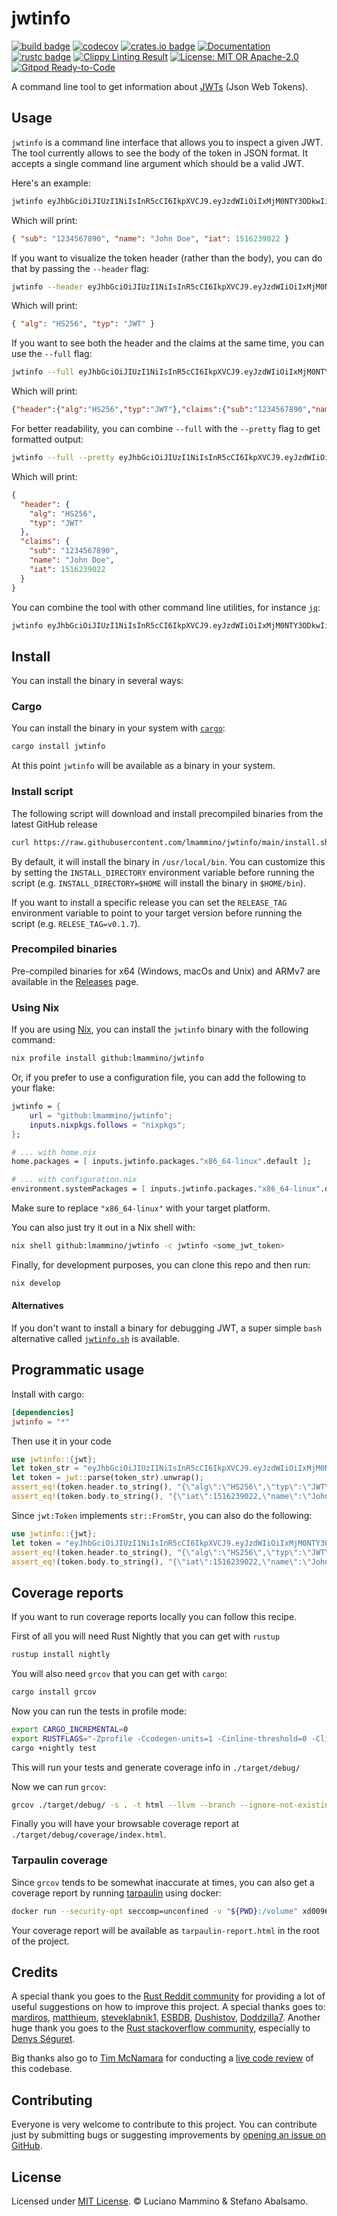 # jwtinfo

[![build badge](https://github.com/lmammino/jwtinfo/workflows/Rust/badge.svg)](https://github.com/lmammino/jwtinfo/actions?query=workflow%3ARust)
[![codecov](https://codecov.io/gh/lmammino/jwtinfo/graph/badge.svg?token=jYukD16Axe)](https://codecov.io/gh/lmammino/jwtinfo)
[![crates.io badge](https://img.shields.io/crates/v/jwtinfo.svg)](https://crates.io/crates/jwtinfo)
[![Documentation](https://docs.rs/jwtinfo/badge.svg)](https://docs.rs/jwtinfo)
[![rustc badge](https://img.shields.io/badge/rustc-1.40+-lightgray.svg)](https://blog.rust-lang.org/2019/12/19/Rust-1.40.0.html)
[![Clippy Linting Result](https://img.shields.io/badge/clippy-<3-yellowgreen)](https://github.com/rust-lang/rust-clippy)
[![License: MIT OR Apache-2.0](https://img.shields.io/crates/l/jwtinfo.svg)](#license)
[![Gitpod Ready-to-Code](https://img.shields.io/badge/Gitpod-Ready--to--Code-blue?logo=gitpod)](https://gitpod.io/#https://github.com/lmammino/jwtinfo)

A command line tool to get information about
[JWTs](https://tools.ietf.org/html/rfc7519) (Json Web Tokens).

## Usage

`jwtinfo` is a command line interface that allows you to inspect a given JWT.
The tool currently allows to see the body of the token in JSON format. It
accepts a single command line argument which should be a valid JWT.

Here's an example:

```bash
jwtinfo eyJhbGciOiJIUzI1NiIsInR5cCI6IkpXVCJ9.eyJzdWIiOiIxMjM0NTY3ODkwIiwibmFtZSI6IkpvaG4gRG9lIiwiaWF0IjoxNTE2MjM5MDIyfQ.SflKxwRJSMeKKF2QT4fwpMeJf36POk6yJV_adQssw5c
```

Which will print:

```json
{ "sub": "1234567890", "name": "John Doe", "iat": 1516239022 }
```

If you want to visualize the token header (rather than the body), you can do
that by passing the `--header` flag:

```bash
jwtinfo --header eyJhbGciOiJIUzI1NiIsInR5cCI6IkpXVCJ9.eyJzdWIiOiIxMjM0NTY3ODkwIiwibmFtZSI6IkpvaG4gRG9lIiwiaWF0IjoxNTE2MjM5MDIyfQ.SflKxwRJSMeKKF2QT4fwpMeJf36POk6yJV_adQssw5c
```

Which will print:

```json
{ "alg": "HS256", "typ": "JWT" }
```

If you want to see both the header and the claims at the same time, you can use
the `--full` flag:

```bash
jwtinfo --full eyJhbGciOiJIUzI1NiIsInR5cCI6IkpXVCJ9.eyJzdWIiOiIxMjM0NTY3ODkwIiwibmFtZSI6IkpvaG4gRG9lIiwiaWF0IjoxNTE2MjM5MDIyfQ.SflKxwRJSMeKKF2QT4fwpMeJf36POk6yJV_adQssw5c
```

Which will print:

```json
{"header":{"alg":"HS256","typ":"JWT"},"claims":{"sub":"1234567890","name":"John Doe","iat":1516239022}}
```

For better readability, you can combine `--full` with the `--pretty` flag to
get formatted output:

```bash
jwtinfo --full --pretty eyJhbGciOiJIUzI1NiIsInR5cCI6IkpXVCJ9.eyJzdWIiOiIxMjM0NTY3ODkwIiwibmFtZSI6IkpvaG4gRG9lIiwiaWF0IjoxNTE2MjM5MDIyfQ.SflKxwRJSMeKKF2QT4fwpMeJf36POk6yJV_adQssw5c
```

Which will print:

```json
{
  "header": {
    "alg": "HS256",
    "typ": "JWT"
  },
  "claims": {
    "sub": "1234567890",
    "name": "John Doe",
    "iat": 1516239022
  }
}
```

You can combine the tool with other command line utilities, for instance
[`jq`](https://stedolan.github.io/jq/):

```bash
jwtinfo eyJhbGciOiJIUzI1NiIsInR5cCI6IkpXVCJ9.eyJzdWIiOiIxMjM0NTY3ODkwIiwibmFtZSI6IkpvaG4gRG9lIiwiaWF0IjoxNTE2MjM5MDIyfQ.SflKxwRJSMeKKF2QT4fwpMeJf36POk6yJV_adQssw5c | jq .
```

## Install

You can install the binary in several ways:

### Cargo

You can install the binary in your system with
[`cargo`](https://doc.rust-lang.org/cargo/getting-started/installation.html):

```bash
cargo install jwtinfo
```

At this point `jwtinfo` will be available as a binary in your system.

### Install script

The following script will download and install precompiled binaries from the
latest GitHub release

```bash
curl https://raw.githubusercontent.com/lmammino/jwtinfo/main/install.sh | sh
```

By default, it will install the binary in `/usr/local/bin`. You can customize
this by setting the `INSTALL_DIRECTORY` environment variable before running the
script (e.g. `INSTALL_DIRECTORY=$HOME` will install the binary in `$HOME/bin`).

If you want to install a specific release you can set the `RELEASE_TAG`
environment variable to point to your target version before running the script
(e.g. `RELESE_TAG=v0.1.7`).

### Precompiled binaries

Pre-compiled binaries for x64 (Windows, macOs and Unix) and ARMv7 are available
in the [Releases](https://github.com/lmammino/jwtinfo/releases) page.

### Using Nix

If you are using [Nix](https://nixos.org/), you can install the `jwtinfo` binary
with the following command:

```bash
nix profile install github:lmammino/jwtinfo
```

Or, if you prefer to use a configuration file, you can add the following to your
flake:

```nix
jwtinfo = {
    url = "github:lmammino/jwtinfo";
    inputs.nixpkgs.follows = "nixpkgs"; 
};

# ... with home.nix
home.packages = [ inputs.jwtinfo.packages."x86_64-linux".default ];

# ... with configuration.nix
environment.systemPackages = [ inputs.jwtinfo.packages."x86_64-linux".default ];
```

Make sure to replace `"x86_64-linux"` with your target platform.

You can also just try it out in a Nix shell with:

```bash
nix shell github:lmammino/jwtinfo -c jwtinfo <some_jwt_token>
```

Finally, for development purposes, you can clone this repo and then run:

```bash
nix develop
```

#### Alternatives

If you don't want to install a binary for debugging JWT, a super simple `bash`
alternative called
[`jwtinfo.sh`](https://gist.github.com/lmammino/920ee0699af627a3492f86c607c859f6)
is available.

## Programmatic usage

Install with cargo:

```toml
[dependencies]
jwtinfo = "*"
```

Then use it in your code

```rust
use jwtinfo::{jwt};
let token_str = "eyJhbGciOiJIUzI1NiIsInR5cCI6IkpXVCJ9.eyJzdWIiOiIxMjM0NTY3ODkwIiwibmFtZSI6IkpvaG4gRG9lIiwiaWF0IjoxNTE2MjM5MDIyfQ.SflKxwRJSMeKKF2QT4fwpMeJf36POk6yJV_adQssw5c";
let token = jwt::parse(token_str).unwrap();
assert_eq!(token.header.to_string(), "{\"alg\":\"HS256\",\"typ\":\"JWT\"}");
assert_eq!(token.body.to_string(), "{\"iat\":1516239022,\"name\":\"John Doe\",\"sub\":\"1234567890\"}");
```

Since `jwt:Token` implements `str::FromStr`, you can also do the following:

```rust
use jwtinfo::{jwt};
let token = "eyJhbGciOiJIUzI1NiIsInR5cCI6IkpXVCJ9.eyJzdWIiOiIxMjM0NTY3ODkwIiwibmFtZSI6IkpvaG4gRG9lIiwiaWF0IjoxNTE2MjM5MDIyfQ.SflKxwRJSMeKKF2QT4fwpMeJf36POk6yJV_adQssw5c".parse::<jwt::Token>().unwrap();
assert_eq!(token.header.to_string(), "{\"alg\":\"HS256\",\"typ\":\"JWT\"}");
assert_eq!(token.body.to_string(), "{\"iat\":1516239022,\"name\":\"John Doe\",\"sub\":\"1234567890\"}");
```

## Coverage reports

If you want to run coverage reports locally you can follow this recipe.

First of all you will need Rust Nightly that you can get with `rustup`

```bash
rustup install nightly
```

You will also need `grcov` that you can get with `cargo`:

```bash
cargo install grcov
```

Now you can run the tests in profile mode:

```bash
export CARGO_INCREMENTAL=0
export RUSTFLAGS="-Zprofile -Ccodegen-units=1 -Cinline-threshold=0 -Clink-dead-code -Coverflow-checks=off -Zno-landing-pads"
cargo +nightly test
```

This will run your tests and generate coverage info in `./target/debug/`

Now we can run `grcov`:

```bash
grcov ./target/debug/ -s . -t html --llvm --branch --ignore-not-existing -o ./target/debug/coverage/
```

Finally you will have your browsable coverage report at
`./target/debug/coverage/index.html`.

### Tarpaulin coverage

Since `grcov` tends to be somewhat inaccurate at times, you can also get a
coverage report by running [tarpaulin](https://github.com/xd009642/tarpaulin)
using docker:

```bash
docker run --security-opt seccomp=unconfined -v "${PWD}:/volume" xd009642/tarpaulin:develop-nightly bash -c 'cargo build && cargo tarpaulin -o Html'
```

Your coverage report will be available as `tarpaulin-report.html` in the root of
the project.

## Credits

A special thank you goes to the
[Rust Reddit community](https://www.reddit.com/r/rust/) for providing a lot of
useful suggestions on how to improve this project. A special thanks goes to:
[mardiros](https://www.reddit.com/user/mardiros/),
[matthieum](https://www.reddit.com/user/matthieum/),
[steveklabnik1](https://www.reddit.com/user/steveklabnik1/),
[ESBDB](https://www.reddit.com/user/ESBDB/),
[Dushistov](https://www.reddit.com/user/Dushistov/),
[Doddzilla7](https://www.reddit.com/user/Doddzilla7/). Another huge thank you
goes to the
[Rust stackoverflow community](https://chat.stackoverflow.com/rooms/62927/rust),
especially to [Denys Séguret](https://chat.stackoverflow.com/users/263525).

Big thanks also go to [Tim McNamara](https://twitter.com/timClicks) for
conducting a
[live code review](https://loige.co/learning-rust-through-open-source-and-live-code-reviews)
of this codebase.

## Contributing

Everyone is very welcome to contribute to this project. You can contribute just
by submitting bugs or suggesting improvements by
[opening an issue on GitHub](https://github.com/lmammino/jwtinfo/issues).

## License

Licensed under [MIT License](LICENSE). © Luciano Mammino & Stefano Abalsamo.
